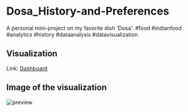 # Dosa_History-and-Preferences
A personal mini-project on my favorite dish 'Dosa'.  #food #indianfood #analytics #history #dataanalysis #datavisualization

## Visualization
Link: [Dashboard](https://public.tableau.com/views/HistoryofDosaPreferences/Dashboard1?:language=en-US&:sid=&:display_count=n&:origin=viz_share_link)

## Image of the visualization
![preview](https://github.com/Krishna1594/Dosa_Hsitory-and-Preferences/blob/main/Dashboard%201.png)
